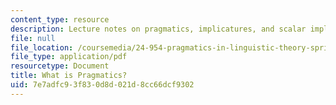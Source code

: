 ```yaml
---
content_type: resource
description: Lecture notes on pragmatics, implicatures, and scalar implicatures.
file: null
file_location: /coursemedia/24-954-pragmatics-in-linguistic-theory-spring-2010/7e7adfc93f830d8d021d8cc66dcf9302_MIT24_954S10_lec01.pdf
file_type: application/pdf
resourcetype: Document
title: What is Pragmatics?
uid: 7e7adfc9-3f83-0d8d-021d-8cc66dcf9302
---
```

